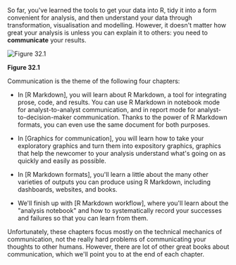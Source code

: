 
So far, you've learned the tools to get your data into R, tidy it into a form convenient for analysis, and then understand your data through transformation, visualisation and modelling. However, it doesn't matter how great your analysis is unless you can explain it to others: you need to __communicate__ your results.


![Figure 32.1](diagrams/data-science-communicate)

**Figure 32.1**

Communication is the theme of the following four chapters:

* In [R Markdown], you will learn about R Markdown, a tool for integrating
  prose, code, and results. You can use R Markdown in notebook mode for 
  analyst-to-analyst communication, and in report mode for 
  analyst-to-decision-maker communication. Thanks to the power of R Markdown
  formats, you can even use the same document for both purposes.
  
* In [Graphics for communication], you will learn how to take your exploratory
  graphics and turn them into expository graphics, graphics that help the
  newcomer to your analysis understand what's going on as quickly and 
  easily as possible.
  
* In [R Markdown formats], you'll learn a little about the many other varieties
  of outputs you can produce using R Markdown, including dashboards, websites,
  and books.
  
* We'll finish up with [R Markdown workflow], where you'll learn about the
  "analysis notebook" and how to systematically record your successes and 
  failures so that you can learn from them.

Unfortunately, these chapters focus mostly on the technical mechanics of communication, not the really hard problems of communicating your thoughts to other humans. However, there are lot of other great books about communication, which we'll point you to at the end of each chapter.